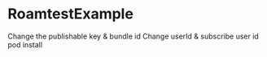 # RoamtestExample

Change the publishable key & bundle id
Change userId & subscribe user id
pod install
